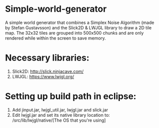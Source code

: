 # Simple-world-generator

A simple world generator that combines a Simplex Noise Algorithm (made by Stefan Gustavsson)
and the Slick2D & LWJGL library to draw a 2D tile map. The 32x32 tiles are grouped into 500x500 chunks
and are only rendered while within the screen to save memory.


# Necessary libraries:
1. Slick2D: http://slick.ninjacave.com/
2. LWJGL: https://www.lwjgl.org/

# Setting up build path in eclipse:
1. Add jinput.jar, lwjgl_util.jar, lwjgl.jar and slick.jar
2. Edit lwjgl.jar and set its native library location to: /src/lib/lwjgl/native/[The OS that you're using]

